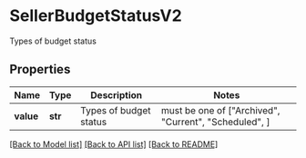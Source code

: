 # SellerBudgetStatusV2

Types of budget status

## Properties
Name | Type | Description | Notes
------------ | ------------- | ------------- | -------------
**value** | **str** | Types of budget status |  must be one of ["Archived", "Current", "Scheduled", ]

[[Back to Model list]](../README.md#documentation-for-models) [[Back to API list]](../README.md#documentation-for-api-endpoints) [[Back to README]](../README.md)


